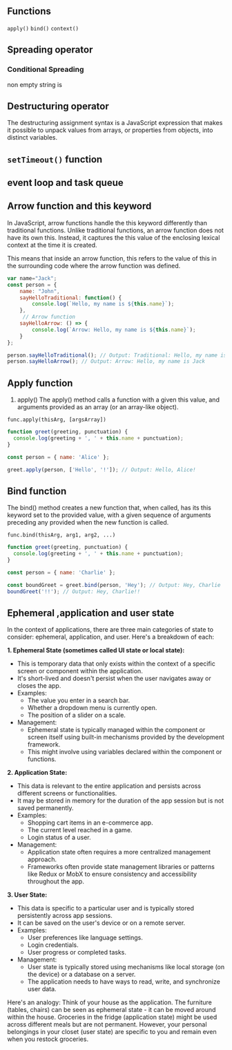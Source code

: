 ## Functions


```apply()```
```bind()```
```context()```

## Spreading operator
 
### Conditional Spreading
 non empty string is 
 
## Destructuring operator

The destructuring assignment syntax is a JavaScript expression that makes it possible to unpack values from arrays, or properties from objects, into distinct variables.

## ```setTimeout()``` function 



## event loop and task queue



## Arrow function and this keyword

In JavaScript, arrow functions handle the this keyword differently than traditional functions. Unlike traditional functions, an arrow function does not have its own this. Instead, it captures the this value of the enclosing lexical context at the time it is created.

This means that inside an arrow function, this refers to the value of this in the surrounding code where the arrow function was defined.

```javascript
var name="Jack";
const person = {
    name: "John",
    sayHelloTraditional: function() {
        console.log(`Hello, my name is ${this.name}`);
    },
     // Arrow function
    sayHelloArrow: () => {
        console.log(`Arrow: Hello, my name is ${this.name}`);
    }
};

person.sayHelloTraditional(); // Output: Traditional: Hello, my name is John
person.sayHelloArrow(); // Output: Arrow: Hello, my name is Jack
```


## Apply function 
1. apply()
The apply() method calls a function with a given this value, and arguments provided as an array (or an array-like object).

```func.apply(thisArg, [argsArray])``` 
```javascript
function greet(greeting, punctuation) {
  console.log(greeting + ', ' + this.name + punctuation);
}

const person = { name: 'Alice' };

greet.apply(person, ['Hello', '!']); // Output: Hello, Alice!
```

## Bind function

The bind() method creates a new function that, when called, has its this keyword set to the provided value, with a given sequence of arguments preceding any provided when the new function is called.

```func.bind(thisArg, arg1, arg2, ...)``` 
```javascript
function greet(greeting, punctuation) {
  console.log(greeting + ', ' + this.name + punctuation);
}

const person = { name: 'Charlie' };

const boundGreet = greet.bind(person, 'Hey'); // Output: Hey, Charlie
boundGreet('!!'); // Output: Hey, Charlie!!
```

## Ephemeral ,application and user state 

In the context of applications, there are three main categories of state to consider: ephemeral, application, and user. Here's a breakdown of each:

**1. Ephemeral State (sometimes called UI state or local state):**

* This is temporary data that only exists within the context of a specific screen or component within the application.
* It's short-lived and doesn't persist when the user navigates away or closes the app.
* Examples:
    * The value you enter in a search bar.
    * Whether a dropdown menu is currently open.
    * The position of a slider on a scale.
* Management:
    * Ephemeral state is typically managed within the component or screen itself using built-in mechanisms provided by the development framework. 
    * This might involve using variables declared within the component or functions.


**2. Application State:**

* This data is relevant to the entire application and persists across different screens or functionalities.
* It may be stored in memory for the duration of the app session but is not saved permanently.
* Examples:
    * Shopping cart items in an e-commerce app.
    * The current level reached in a game.
    * Login status of a user.
* Management:
    * Application state often requires a more centralized management approach. 
    * Frameworks often provide state management libraries or patterns like Redux or MobX to ensure consistency and accessibility throughout the app.


**3. User State:**

* This data is specific to a particular user and is typically stored persistently across app sessions.
* It can be saved on the user's device or on a remote server.
* Examples:
    * User preferences like language settings.
    * Login credentials.
    * User progress or completed tasks.
* Management:
    * User state is typically stored using mechanisms like local storage (on the device) or a database on a server. 
    * The application needs to have ways to read, write, and synchronize user data. 


Here's an analogy: Think of your house as the application. The furniture (tables, chairs) can be seen as ephemeral state - it can be moved around within the house. Groceries in the fridge (application state) might be used across different meals but are not permanent.  However, your personal belongings in your closet (user state) are specific to you and remain even when you restock groceries. 
